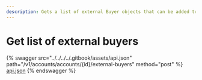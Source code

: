 ```yaml
---
description: Gets a list of external Buyer objects that can be added to Account
---
```


# Get list of external buyers

{% swagger src="../../../../.gitbook/assets/api.json" path="/v1/accounts/accounts/{id}/external-buyers" method="post" %}
[api.json](../../../../.gitbook/assets/api.json)
{% endswagger %}
